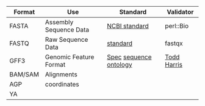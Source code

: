 | Format | Use | Standard | Validator | 
| ------ | ----- | ----- | ----- | 
| FASTA | Assembly Sequence Data | [NCBI standard](https://blast.ncbi.nlm.nih.gov/Blast.cgi?CMD=Web&PAGE_TYPE=BlastDocs&DOC_TYPE=BlastHelp) | perl::Bio |
| FASTQ | Raw Sequence Data | [standard](https://en.wikipedia.org/wiki/FASTQ_format) | fastqx |
| GFF3 | Genomic Feature Format | [Spec](https://github.com/The-Sequence-Ontology/Specifications/blob/master/gff3.md) [sequence ontology](http://www.sequenceontology.org) | [Todd Harris](https://github.com/kiwiroy/gff3_validator/tree/f/neaten) |
| BAM/SAM | Alignments | | | 
| AGP | coordinates | | | 
| YA